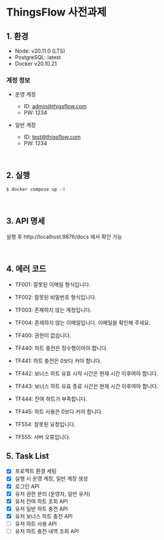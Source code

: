 # ThingsFlow 사전과제

## 1. 환경

- Node: v20.11.0 (LTS)
- PostgreSQL: latest
- Docker v20.10.21

### 계정 정보

- 운영 계정

  - ID: admin@thigsflow.com
  - PW: 1234

- 일반 계정

  - ID: test@thigsflow.com
  - PW: 1234

<br >

## 2. 실행

```bash
$ docker compose up -d
```

<br >

## 3. API 명세

실행 후 http://localhost:9876/docs 에서 확인 가능

<br >

## 4. 에러 코드

- TF001: 잘못된 이메일 형식입니다.
- TF002: 잘못된 비밀번호 형식입니다.
- TF003: 존재하지 않는 계정입니다.
- TF004: 존재하지 않는 이메일입니다. 이메일을 확인해 주세요.
- TF400: 권한이 없습니다.
- TF440: 하트 충전은 정수형이어야 합니다.
- TF441: 하트 충전은 0보다 커야 합니다.
- TF442: 보너스 하트 유효 시작 시간은 현재 시간 이후여야 합니다.
- TF443: 보너스 하트 유효 종료 시간은 현재 시간 이후여야 합니다.
- TF444: 잔여 하트가 부족합니다.
- TF445: 하트 사용은 0보다 커야 합니다.

- TF554: 잘못된 요청입니다.
- TF555: 서버 오류입니다.

## 5. Task List

- [x] 프로젝트 환경 세팅
- [x] 실행 시 운영 계정, 일반 계정 생성
- [x] 로그인 API
- [x] 유저 권한 분리 (운영자, 일반 유저)
- [x] 유저 잔여 하트 조회 API
- [x] 유저 일반 하트 충전 API
- [x] 유저 보너스 하트 충전 API
- [ ] 유저 하트 사용 API
- [ ] 유저 하트 충전 내역 조회 API
